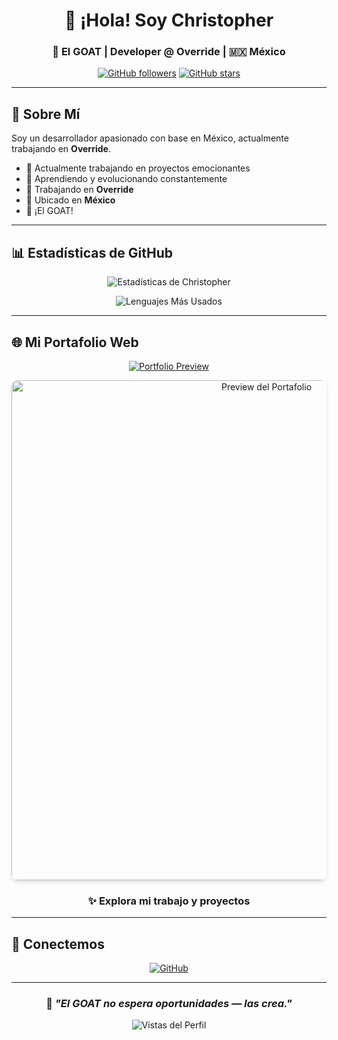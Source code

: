 <div align="center">
  
# 👋 ¡Hola! Soy Christopher

### 🐐 El GOAT | Developer @ Override | 🇲🇽 México

[![GitHub followers](https://img.shields.io/github/followers/christopher-two?style=social)](https://github.com/christopher-two)
[![GitHub stars](https://img.shields.io/github/stars/christopher-two?style=social)](https://github.com/christopher-two)

</div>

---

## 🚀 Sobre Mí

Soy un desarrollador apasionado con base en México, actualmente trabajando en **Override**.

- 🔭 Actualmente trabajando en proyectos emocionantes
- 🌱 Aprendiendo y evolucionando constantemente
- 💼 Trabajando en **Override**
- 📍 Ubicado en **México**
- 🐐 ¡El GOAT!

---

## 📊 Estadísticas de GitHub

<div align="center">
  
![Estadísticas de Christopher](https://github-readme-stats.vercel.app/api?username=christopher-two&show_icons=true&theme=radical&hide_border=true&bg_color=0D1117&title_color=F85D7F&icon_color=F8D866)

![Lenguajes Más Usados](https://github-readme-stats.vercel.app/api/top-langs/?username=christopher-two&layout=compact&theme=radical&hide_border=true&bg_color=0D1117&title_color=F85D7F)

</div>

---

## 🌐 Mi Portafolio Web

<div align="center">

[![Portfolio Preview](https://img.shields.io/badge/🚀_Visita_Mi_Web-FF6B6B?style=for-the-badge&logoColor=white)](https://www.christopher.com.mx)

<!-- Opción 1: Con captura de pantalla directa -->
<a href="https://www.christopher.com.mx" target="_blank">
  <img src="https://vluoppbaehfmhkebyygv.supabase.co/storage/v1/object/public/imagenes/Web_Photo.png" alt="Preview del Portafolio" width="800px" style="border-radius: 10px; box-shadow: 0 4px 6px rgba(0, 0, 0, 0.1);" />
</a>

### ✨ Explora mi trabajo y proyectos

</div>

---

## 💬 Conectemos

<div align="center">
  
[![GitHub](https://img.shields.io/badge/GitHub-christopher--two-181717?style=for-the-badge&logo=github)](https://github.com/christopher-two)

</div>

---

<div align="center">
  
### 💭 *"El GOAT no espera oportunidades — las crea."*

![Vistas del Perfil](https://komarev.com/ghpvc/?username=christopher-two&color=blueviolet&style=flat-square)

</div>
